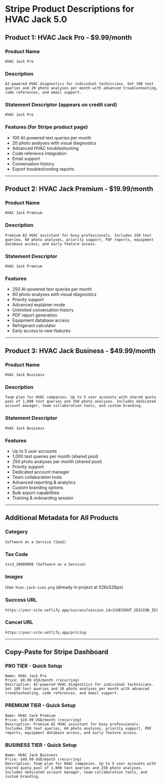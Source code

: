 # Stripe Product Descriptions for HVAC Jack 5.0

## Product 1: HVAC Jack Pro - $9.99/month

### Product Name
```
HVAC Jack Pro
```

### Description
```
AI-powered HVAC diagnostics for individual technicians. Get 100 text queries and 20 photo analyses per month with advanced troubleshooting, code references, and email support.
```

### Statement Descriptor (appears on credit card)
```
HVAC Jack Pro
```

### Features (for Stripe product page)
- 100 AI-powered text queries per month
- 20 photo analyses with visual diagnostics
- Advanced HVAC troubleshooting
- Code reference integration
- Email support
- Conversation history
- Export troubleshooting reports

---

## Product 2: HVAC Jack Premium - $19.99/month

### Product Name
```
HVAC Jack Premium
```

### Description
```
Premium AI HVAC assistant for busy professionals. Includes 250 text queries, 60 photo analyses, priority support, PDF reports, equipment database access, and early feature access.
```

### Statement Descriptor
```
HVAC Jack Premium
```

### Features
- 250 AI-powered text queries per month
- 60 photo analyses with visual diagnostics
- Priority support
- Advanced explainer mode
- Unlimited conversation history
- PDF report generation
- Equipment database access
- Refrigerant calculator
- Early access to new features

---

## Product 3: HVAC Jack Business - $49.99/month

### Product Name
```
HVAC Jack Business
```

### Description
```
Team plan for HVAC companies. Up to 5 user accounts with shared quota pool of 1,000 text queries and 250 photo analyses. Includes dedicated account manager, team collaboration tools, and custom branding.
```

### Statement Descriptor
```
HVAC Jack Business
```

### Features
- Up to 5 user accounts
- 1,000 text queries per month (shared pool)
- 250 photo analyses per month (shared pool)
- Priority support
- Dedicated account manager
- Team collaboration tools
- Advanced reporting & analytics
- Custom branding options
- Bulk export capabilities
- Training & onboarding session

---

## Additional Metadata for All Products

### Category
```
Software as a Service (SaaS)
```

### Tax Code
```
txcd_10000000 (Software as a Service)
```

### Images
Use: `hvac-jack-icon.png` (already in project at 526x526px)

### Success URL
```
https://your-site.netlify.app/success?session_id={CHECKOUT_SESSION_ID}
```

### Cancel URL
```
https://your-site.netlify.app/pricing
```

---

## Copy-Paste for Stripe Dashboard

### PRO TIER - Quick Setup
```
Name: HVAC Jack Pro
Price: $9.99 USD/month (recurring)
Description: AI-powered HVAC diagnostics for individual technicians. Get 100 text queries and 20 photo analyses per month with advanced troubleshooting, code references, and email support.
```

### PREMIUM TIER - Quick Setup
```
Name: HVAC Jack Premium
Price: $19.99 USD/month (recurring)
Description: Premium AI HVAC assistant for busy professionals. Includes 250 text queries, 60 photo analyses, priority support, PDF reports, equipment database access, and early feature access.
```

### BUSINESS TIER - Quick Setup
```
Name: HVAC Jack Business
Price: $49.99 USD/month (recurring)
Description: Team plan for HVAC companies. Up to 5 user accounts with shared quota pool of 1,000 text queries and 250 photo analyses. Includes dedicated account manager, team collaboration tools, and custom branding.
```
